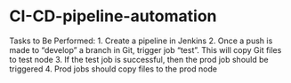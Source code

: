 # CI-CD-pipeline-automation
Tasks to Be Performed: 1. Create a pipeline in Jenkins 2. Once a push is made to “develop” a branch in Git, trigger job “test”. This will copy Git files to test node 3. If the test job is successful, then the prod job should be triggered 4. Prod jobs should copy files to the prod node
